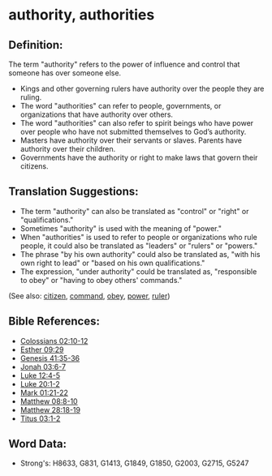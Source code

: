 # authority, authorities #

## Definition: ##

The term "authority" refers to the power of influence and control that someone has over someone else.

* Kings and other governing rulers have authority over the people they are ruling.
* The word "authorities" can refer to people, governments, or organizations that have authority over others. 
* The word "authorities" can also refer to spirit beings who have power over people who have not submitted themselves to God’s authority.
* Masters have authority over their servants or slaves. Parents have authority over their children.
* Governments have the authority or right to make laws that govern their citizens.

## Translation Suggestions: ##

* The term "authority" can also be translated as "control" or "right" or "qualifications."
* Sometimes "authority" is used with the meaning of "power."
* When "authorities" is used to refer to people or organizations who rule people, it could also be translated as "leaders" or "rulers" or "powers."
* The phrase "by his own authority" could also be translated as, "with his own right to lead" or "based on his own qualifications."
* The expression, "under authority" could be translated as, "responsible to obey" or "having to obey others' commands."

(See also: [citizen](../other/citizen.md), [command](../kt/command.md), [obey](../other/obey.md), [power](../kt/power.md), [ruler](../other/ruler.md))

## Bible References: ##

* [Colossians 02:10-12](rc://en/tn/help/col/02/10)
* [Esther 09:29](rc://en/tn/help/est/09/29)
* [Genesis 41:35-36](rc://en/tn/help/gen/41/35)
* [Jonah 03:6-7](rc://en/tn/help/jon/03/06)
* [Luke 12:4-5](rc://en/tn/help/luk/12/04)
* [Luke 20:1-2](rc://en/tn/help/luk/20/01)
* [Mark 01:21-22](rc://en/tn/help/mrk/01/21)
* [Matthew 08:8-10](rc://en/tn/help/mat/08/08)
* [Matthew 28:18-19](rc://en/tn/help/mat/28/18)
* [Titus 03:1-2](rc://en/tn/help/tit/03/01)


## Word Data: ##

* Strong's: H8633, G831, G1413, G1849, G1850, G2003, G2715, G5247

